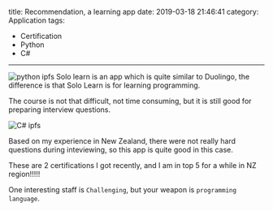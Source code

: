 title: Recommendation, a learning app
date: 2019-03-18 21:46:41
category: Application
tags: 
- Certification
- Python
- C#
---

![python ipfs](https://ipfs.io/ipfs/QmNqvRnSUoLBMdn2DEgiGLUR1Lekbu7AVaWCaeYBQyuPyJ)
Solo learn is an app which is quite similar to Duolingo, the difference is that Solo Learn is for learning programming.

The course is not that difficult, not time consuming, but it is still good for preparing interview questions.

<!-- more -->

![C# ipfs](https://ipfs.io/ipfs/QmPpG8m8SPGwHrX8Vf4p5H3sn1jVA4MXNxGjsqVTjykdat)



Based on my experience in New Zealand, there were not really hard questions during inteviewing, so this app is quite good in this case.

These are 2 certifications I got recently, and I am in top 5 for a while in NZ region!!!!!

One interesting staff is `Challenging`, but your weapon is `programming language`.
